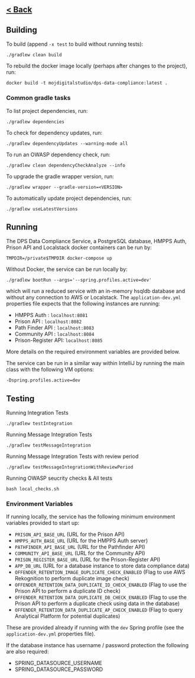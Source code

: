 [< Back](../README.md)
---

## Building

To build (append `-x test` to build without running tests):
```
./gradlew clean build
```
To rebuild the docker image locally (perhaps after changes to the project), run:
```
docker build -t mojdigitalstudio/dps-data-compliance:latest .
```

### Common gradle tasks 
To list project dependencies, run:
```
./gradlew dependencies
```

To check for dependency updates, run:
```
./gradlew dependencyUpdates --warning-mode all
```

To run an OWASP dependency check, run:
```
./gradlew clean dependencyCheckAnalyze --info
```

To upgrade the gradle wrapper version, run:
```
./gradlew wrapper --gradle-version=<VERSION>
```
To automatically update project dependencies, run:
```
./gradlew useLatestVersions
```
## Running

The DPS Data Compliance Service, a PostgreSQL database, HMPPS Auth, Prison API 
and Localstack docker containers can be run by:
```
TMPDIR=/private$TMPDIR docker-compose up
```

Without Docker, the service can be run locally by:

```
./gradlew bootRun --args='--spring.profiles.active=dev'
```
which will run a reduced service with an in-memory hsqldb database and without
any connection to AWS or Localstack. The `application-dev.yml` properties file
expects that the following instances are running:

- HMPPS Auth : `localhost:8081`
- Prison API : `localhost:8082`
- Path Finder API : `localhost:8083`
- Community API : `localhost:8084`
- Prison-Register API: `localhost:8085`

More details on the required environment variables
are provided below.

The service can be run in a similar way within IntelliJ by running the main class with the following VM options:
```
-Dspring.profiles.active=dev
```

## Testing

Running Integration Tests

```./gradlew testIntegration```

Running Message Integration Tests

```./gradlew testMessageIntegration```

Running Message Integration Tests with review period

```./gradlew testMessageIntegrationWithReviewPeriod```

Running OWASP seucrity checks & All tests

```bash local_checks.sh```

### Environment Variables

If running locally, the service has the following minimum environment variables provided 
to start up:

- `PRISON_API_BASE_URL` (URL for the Prison API)
- `HMPPS_AUTH_BASE_URL` (URL for the HMPPS Auth server)
- `PATHFINDER_API_BASE_URL` (URL for the Pathfinder API)
- `COMMUNITY_API_BASE_URL` (URL for the Community API)
- `PRISON_REGISTER_BASE_URL` (URL for the Prison-Register API)
- `APP_DB_URL` (URL for a database instance to store data compliance data)
- `OFFENDER_RETENTION_IMAGE_DUPLICATE_CHECK_ENABLED` (Flag to use AWS Rekognition to perform duplicate image check)
- `OFFENDER_RETENTION_DATA_DUPLICATE_ID_CHECK_ENABLED` (Flag to use the Prison API to perform a duplicate ID check)
- `OFFENDER_RETENTION_DATA_DUPLICATE_DB_CHECK_ENABLED` (Flag to use the Prison API to perform a duplicate check using data in the database)
- `OFFENDER_RETENTION_DATA_DUPLICATE_AP_CHECK_ENABLED` (Flag to query Analytical Platform for potential duplicates)

These are provided already if running with the `dev` Spring profile (see the `application-dev.yml` properties file).

If the database instance has username / password protection the following are also required:
- SPRING_DATASOURCE_USERNAME
- SPRING_DATASOURCE_PASSWORD
